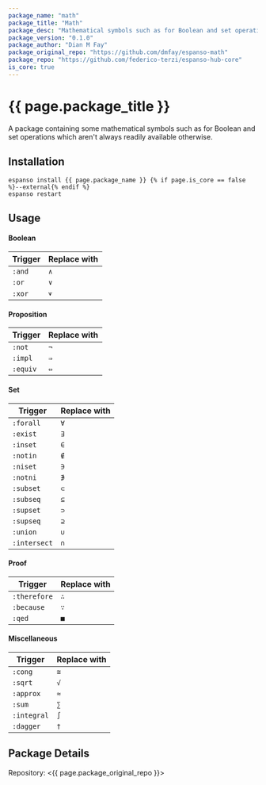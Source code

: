 ```yaml
---
package_name: "math"
package_title: "Math"
package_desc: "Mathematical symbols such as for Boolean and set operations"
package_version: "0.1.0"
package_author: "Dian M Fay"
package_original_repo: "https://github.com/dmfay/espanso-math"
package_repo: "https://github.com/federico-terzi/espanso-hub-core"
is_core: true
---
```


# {{ page.package_title }}

A package containing some mathematical symbols such as for Boolean and set operations which aren't always readily available otherwise.

## Installation

```
espanso install {{ page.package_name }} {% if page.is_core == false %}--external{% endif %}
espanso restart
```

## Usage

#### Boolean

| Trigger    | Replace with |
|  ----      |    ----      |
| `:and`     | `∧`          |
| `:or`      | `∨`          |
| `:xor`     | `⩛`          |

#### Proposition

| Trigger    | Replace with |
|  ----      |    ----      |
| `:not`     | `¬`          |
| `:impl`    | `⇒`          |
| `:equiv`   | `⇔`          |

#### Set

| Trigger        | Replace with |
|  ----          |    ----      |
| `:forall`      |   `∀`        |
| `:exist`       |   `∃`        |
| `:inset`       |   `∈`        |
| `:notin`       |   `∉`        |
| `:niset`       |   `∋`        |
| `:notni`       |   `∌`        |
| `:subset`      |   `⊂`        |
| `:subseq`      |   `⊆`        |
| `:supset`      |   `⊃`        |
| `:supseq`      |   `⊇`        |
| `:union`       |   `∪`        |
| `:intersect`   |   `∩`        |

#### Proof

| Trigger      | Replace with |
|  ----        |    ----      |
| `:therefore` | `∴`          |
| `:because`   | `∵`          |
| `:qed`       | `■`          |

#### Miscellaneous

| Trigger     | Replace with |
|  ----       |    ----      |
| `:cong`     | `≅`          |
| `:sqrt`     | `√`          |
| `:approx`   | `≈`          |
| `:sum`      | `∑`          |
| `:integral` | `∫`          |
| `:dagger`   | `†`          |


## Package Details

Repository: <{{ page.package_original_repo }}>
